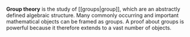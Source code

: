 **Group theory** is the study of [[groups|group]], which are an abstractly defined algebraic structure. Many commonly occurring and important mathematical objects can be framed as groups. A proof about groups is powerful because it therefore extends to a vast number of objects.